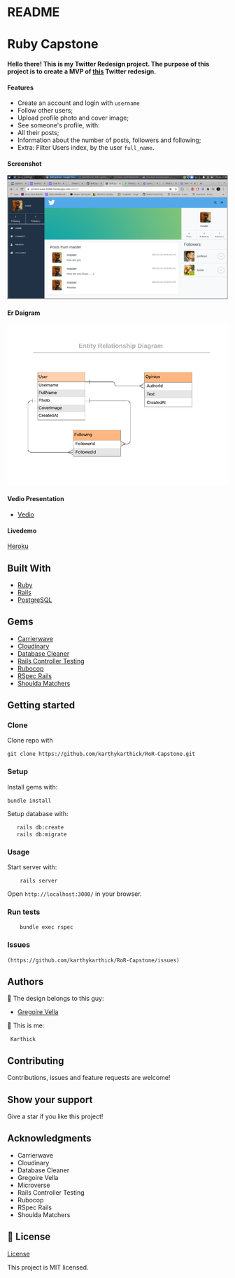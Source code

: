 # README

# Ruby Capstone

#### Hello there! This is my Twitter Redesign project. The purpose of this project is to create a MVP of [this](https://www.behance.net/gallery/14286087/Twitter-Redesign-of-UI-details) Twitter redesign.

#### Features
- Create an account and login with `username`
- Follow other users;
- Upload profile photo and cover image;
- See someone's profile, with:
- All their posts;
- Information about the number of posts, followers and following;
- Extra: Filter Users index, by the user `full_name`.

#### Screenshot

![screenshot](app/assets/images/screenshot.png)


#### Er Daigram

![screenshot](app/assets/images/ER.png)

#### Vedio Presentation

- [Vedio](https://www.loom.com/share/54e688d3d75a433ba3977665e8f02d7f)


#### Livedemo

[Heroku](https://ancient-wave-83986.herokuapp.com/)

## Built With

- [Ruby](https://www.ruby-lang.org)
- [Rails](https://rubyonrails.org/)
- [PostgreSQL](https://www.postgresql.org/)


## Gems
- [Carrierwave](https://github.com/carrierwaveuploader/carrierwave/)
- [Cloudinary](https://github.com/cloudinary/cloudinary_gem/)
- [Database Cleaner](https://github.com/DatabaseCleaner/database_cleaner/)
- [Rails Controller Testing](https://github.com/rails/rails-controller-testing/)
- [Rubocop](https://github.com/rubocop-hq/rubocop/)
- [RSpec Rails](https://github.com/rspec/rspec-rails/)
- [Shoulda Matchers](https://github.com/thoughtbot/shoulda-matchers/)


## Getting started

### Clone

Clone repo with

```
git clone https://github.com/karthykarthick/RoR-Capstone.git
```

### Setup

Install gems with:

```
bundle install
```

Setup database with:
```
   rails db:create
   rails db:migrate
```

### Usage

Start server with:

```
    rails server
```

Open `http://localhost:3000/` in your browser.

### Run tests

```
    bundle exec rspec
```

### Issues

```
(https://github.com/karthykarthick/RoR-Capstone/issues)

```

## Authors

👤 The design belongs to this guy:
- [Gregoire Vella](https://www.behance.net/gallery/14286087/Twitter-Redesign-of-UI-details)

👤 This is me:

     Karthick 


## Contributing

Contributions, issues and feature requests are welcome!


## Show your support

Give a star if you like this project!


## Acknowledgments

- Carrierwave
- Cloudinary
- Database Cleaner
- Gregoire Vella
- Microverse
- Rails Controller Testing
- Rubocop
- RSpec Rails
- Shoulda Matchers


## 📝 License

[License](LICENSE)

This project is MIT licensed.
